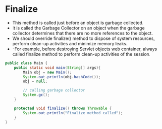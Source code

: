 # Finalize

- This method is called just before an object is garbage collected.
- It is called the Garbage Collector on an object when the garbage collector determines that there are no more references to the object.
- We should override finalize() method to dispose of system resources, perform clean-up activities and minimize memory leaks.
- -For example, before destroying Servlet objects web container, always called finalize method to perform clean-up activities of the session.

```java
public class Main {
    public static void main(String[] args){
        Main obj = new Main();
        System.out.println(obj.hashCode());
        obj = null;

        // calling garbage collector
        System.gc();
    }

    protected void finalize() throws Throwable {
        System.out.println("Finalize method called");
    }
}
```
